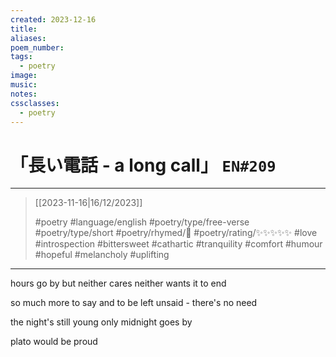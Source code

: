 ```yaml
---
created: 2023-12-16
title:
aliases:
poem_number:
tags:
  - poetry
image:
music:
notes:
cssclasses:
  - poetry
---
```

# 「長い電話 - a long call」 `EN#209`

---

> [[2023-11-16|16/12/2023]]
> 
> #poetry 
> #language/english 
> #poetry/type/free-verse #poetry/type/short 
> #poetry/rhymed/🔴 
> #poetry/rating/✨✨✨✨✨ 
> #love #introspection #bittersweet #cathartic #tranquility #comfort #humour #hopeful #melancholy #uplifting 

---

hours go by
but neither cares
neither wants it to end

so much more to say
and to be left unsaid
 \- there's no need

the night's still young
only midnight goes by

plato would be proud